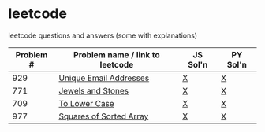 # leetcode
leetcode questions and answers (some with explanations)

| Problem # | Problem name / link to leetcode      |  JS Sol'n  |  PY Sol'n  |
| --------- | ------------------------------------ | ---------- | ---------- |
|   929     | [Unique Email Addresses](https://leetcode.com/problems/unique-email-addresses/) |     [X](https://github.com/KMSkelton/leetcode/blob/master/JS/929-unique-email-addr.js)      |     [X](https://github.com/KMSkelton/leetcode/blob/master/PY/929-unique-emails.py)       |
|   771  |   [Jewels and Stones](https://leetcode.com/problems/jewels-and-stones/) | [X](https://github.com/KMSkelton/leetcode/blob/master/JS/771-jewels-and-stones.js) | [X](https://github.com/KMSkelton/leetcode/blob/master/PY/771-jewels-and-stones.py) |
| 709 | [To Lower Case](https://leetcode.com/problems/to-lower-case/) | [X](https://github.com/KMSkelton/leetcode/blob/master/JS/709-to-lower-case.js) | [X](https://github.com/KMSkelton/leetcode/blob/master/PY/709-to-lower-case.py)
| 977 | [Squares of Sorted Array](https://leetcode.com/problems/squares-of-a-sorted-array/) | [X](https://github.com/KMSkelton/leetcode/blob/master/JS/977-squares-of-sorted-array.js) | [X](https://github.com/KMSkelton/leetcode/blob/master/PY/977-squares-of-sorted-arrays.py) |

